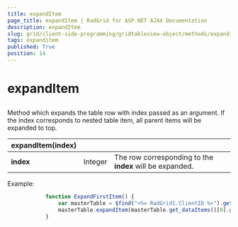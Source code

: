 ```yaml
---
title: expandItem
page_title: expandItem | RadGrid for ASP.NET AJAX Documentation
description: expandItem
slug: grid/client-side-programming/gridtableview-object/methods/expanditem
tags: expanditem
published: True
position: 14
---
```


# expandItem



## 

Method which expands the table row with index passed as an argument. If the index corresponds to nested table item, all parent items will be expanded to top.


|  **expandItem(index)**  |  |  |
| ------ | ------ | ------ |
| **index** |Integer|The row corresponding to the **index** will be expanded.|

Example:

````JavaScript
	        function ExpandFirstItem() {
	            var masterTable = $find("<%= RadGrid1.ClientID %>").get_masterTableView();
	            masterTable.expandItem(masterTable.get_dataItems()[0].get_element());
	        }  
````


